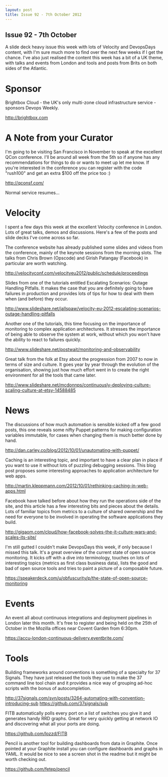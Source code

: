 ```yaml
---
layout: post
title: Issue 92 - 7th October 2012
---
```


## Issue 92 - 7th October

A slide deck heavy issue this week with lots of Velocity and DevopsDays content, with I'm sure much more to find over the next few weeks if I get the chance. I've also just realised the content this week has a bit of a UK theme, with talks and events from London and tools and posts from Brits on both sides of the Atlantic.


Sponsor
======

Brightbox Cloud - the UK's only multi-zone cloud infrastructure service - sponsors Devops Weekly.

http://brightbox.com


A Note from your Curator
==================

I'm going to be visiting San Francisco in November to speak at the excellent QCon conference. I'll be around all week from the 5th so if anyone has any recommendations for things to do or wants to meet up let me know. If you're interested in the conference you can register with the code "rush100" and get an extra $100 off the price too :)

http://qconsf.com/

Normal service resumes...


Velocity
======

I spent a few days this week at the excellent Velocity conference in London. Lots of great talks, demos and discussions. Here's a few of the posts and slide decks I've come across so far.

The conference website has already published some slides and videos from the conference, mainly of the keynote sessions from the morning slots. The talks from Chris Brown (Opscode) and Girish Patangay (Facebook) in particular are worth watching.

http://velocityconf.com/velocityeu2012/public/schedule/proceedings


Slides from one of the tutorials entitled Escalating Scenarios: Outage Handling Pitfalls. It makes the case that you are definitely going to have failures in production and provides lots of tips for how to deal with them when  (and before) they occur.

http://www.slideshare.net/jallspaw/velocity-eu-2012-escalating-scenarios-outage-handling-pitfalls


Another one of the tutorials, this time focusing on the importance of monitoring to complex application architectures. It stresses the importance of being able to observe the system at work, without which you won't have the ability to react to failures quickly.

http://www.slideshare.net/postwait/monitoring-and-observability


Great talk from the folk at Etsy about the progression from 2007 to now in terms of size and culture. It goes year by year through the evolution of the organisation, showing just how much effort went in to create the right environment for all the tools that came later.

http://www.slideshare.net/mcdonnps/continuously-deploying-culture-scaling-culture-at-etsy-14588485


News
====

The discussions of how much automation is sensible kicked off a few good posts, this one reveals some nifty Puppet patterns for making configuration variables immutable, for cases when changing them is much better done by hand.

http://dan.carley.co/blog/2012/10/01/unautomating-with-puppet/


Caching is an interesting topic, and important to have a clear plan in place if you want to use it without lots of puzzling debugging sessions. This blog post proposes some interesting approaches to application architecture for web apps.

http://martin.kleppmann.com/2012/10/01/rethinking-caching-in-web-apps.html


Facebook have talked before about how they run the operations side of the site, and this article has a few interesting bits and pieces about the details. Lots of familiar topics from metrics to a culture of shared ownership and the need for everyone to be involved in operating the software applications they build.

http://gigaom.com/cloud/how-facebook-solves-the-it-culture-wars-and-scales-its-site/


I'm still gutted I couldn't make DevopsDays this week, if only because I missed this talk. It's a great overview of the current state of open source monitoring. It kicks off with a dive into terminology, touches on lots of interesting topics (metrics as first class business data), lists the good and bad of open source tools and tries to paint a picture of a composable future.

https://speakerdeck.com/u/obfuscurity/p/the-state-of-open-source-monitoring


Events
=====

An event all about continuous integrations and deployment pipelines in London later this month. It's free to register and being held on the 25th of October in the Mozilla offices near Covent Garden from 6:30pm.

https://accu-london-continuous-delivery.eventbrite.com/


Tools
====

Building frameworks around conventions is something of a specialty for 37 Signals. They have just released the tools they use to make the 37 command line tool chain and it provides a nice way of grouping ad-hoc scripts with the bonus of autocompletion.

http://37signals.com/svn/posts/3264-automating-with-convention-introducing-sub
https://github.com/37signals/sub


FITB automatically polls every port on a list of switches you give it and generates handy RRD graphs. Great for very quickly getting at network IO and discovering what all your ports are doing.

https://github.com/lozzd/FITB


Pencil is another tool for building dashboards from data in Graphite. Once pointed at your Graphite install you can configure dashboards and graphs in YAML. It would be nice to see a screen shot in the readme but it might be worth checking out.

https://github.com/fetep/pencil
